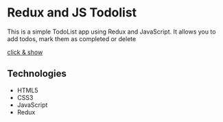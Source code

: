 # Redux and JS Todolist 
This is a simple TodoList app using  Redux and JavaScript. It allows you to add todos, mark them as completed or delete



[click & show](https://hamid-js.github.io/redux-todo/)

## Technologies

- HTML5
- CSS3
- JavaScript 
- Redux

